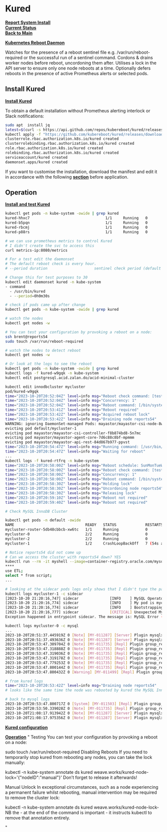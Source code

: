# Kured

**[Report System Install](./report-system-install.md)**\
**[Current Status](../development/status/weekly/current_status.md)**\
**[Back to Main](../README.md)**

**[Kubernetes Reboot Daemon](https://kured.dev/docs/)**

Watches for the presence of a reboot sentinel file e.g. /var/run/reboot-required or the successful run of a sentinel command.
Cordons & drains worker nodes before reboot, uncordoning them after.
Utilises a lock in the API server to ensure only one node reboots at a time.
Optionally defers reboots in the presence of active Prometheus alerts or selected pods.

## Install Kured

**[Install Kured](https://kured.dev/docs/installation/)**

To obtain a default installation without Prometheus alerting interlock or Slack notifications:

```bash
sudo apt  install jq
latest=$(curl -s https://api.github.com/repos/kubereboot/kured/releases | jq -r '.[0].tag_name')
kubectl apply -f "https://github.com/kubereboot/kured/releases/download/$latest/kured-$latest-dockerhub.yaml"
clusterrole.rbac.authorization.k8s.io/kured created
clusterrolebinding.rbac.authorization.k8s.io/kured created
role.rbac.authorization.k8s.io/kured created
rolebinding.rbac.authorization.k8s.io/kured created
serviceaccount/kured created
daemonset.apps/kured created
```

If you want to customise the installation, download the manifest and edit it in accordance with the following **[section](https://kured.dev/docs/installation/)** before application.

## Operation

**[Install and test Kured](https://www.youtube.com/watch?v=t2vwuSHmInk)**

```bash
kubectl get pods -n kube-system -owide | grep kured
kured-hhxc7                                  1/1     Running   0               3m58s
kured-b5pqn                                  1/1     Running   0               3m58s
kured-rbcmj                                  1/1     Running   0               3m58s
kured-p88rs                                  1/1     Running   0               3m58s

# we can use prometheus metrics to control Kured
# I didn't create the svc to access this
curl metrics-ip:8080/metrics

# For a test edit the daemonset
# The default reboot check is every hour.
# --period duration                     sentinel check period (default 1h0m0s)

# Change this for test purposes to 30
kubectl edit daemonset kured -n kube-system
- command
  - /usr/bin/kured
  - --period=0h0m30s

# check if pods came up after change
kubectl get pods -n kube-system -owide | grep kured

# watch the nodes
kubectl get nodes -w

# You can test your configuration by provoking a reboot on a node:
ssh brent@reports54
sudo touch /var/run/reboot-required

# watch the nodes to detect reboot
kubectl get nodes -w

# Or look at the logs to see the reboot
kubectl get pods -n kube-system -owide | grep kured
kubectl logs -f kured-w9gqk -n kube-system
kubectl edit postgresql.acid.zalan.do/acid-minimal-cluster

kubectl edit innodbcluster mycluster
pod/kured-w9gqk
time="2023-10-20T20:52:04Z" level=info msg="Reboot check command: [test -f /var/run/reboot-required] every 30s"
time="2023-10-20T20:52:04Z" level=info msg="Concurrency: 1"
time="2023-10-20T20:52:04Z" level=info msg="Reboot command: [/bin/systemctl reboot]"
time="2023-10-20T20:53:41Z" level=info msg="Reboot required"
time="2023-10-20T20:53:42Z" level=info msg="Acquired reboot lock"
time="2023-10-20T20:53:42Z" level=info msg="Draining node reports54"
WARNING: ignoring DaemonSet-managed Pods: mayastor/mayastor-csi-node-8wl58, mayastor/mayastor-io-engine-89s9f, observability/loki-promtail-qn76d, observability/kube-prom-stack-prometheus-node-exporter-sr9m9, kube-system/calico-node-xdp7m, kube-system/kured-rtfrq
evicting pod default/mycluster-1
evicting pod mayastor/mayastor-csi-controller-f8b874bd8-5n7mc
evicting pod mayastor/mayastor-agent-core-7d6c88c8bf-mpmmm
evicting pod mayastor/mayastor-api-rest-84d867b977-ppvst
time="2023-10-20T20:54:47Z" level=info msg="Running command: [/usr/bin/nsenter -m/proc/1/ns/mnt -- /bin/systemctl reboot] for node: reports54"
time="2023-10-20T20:54:47Z" level=info msg="Waiting for reboot"
...
kubectl logs -f kured-rtfrq -n kube-system
time="2023-10-20T20:58:00Z" level=info msg="Reboot schedule: SunMonTueWedThuFriSat between 00:00 and 23:59 UTC"
time="2023-10-20T20:58:00Z" level=info msg="Reboot check command: [test -f /var/run/reboot-required] every 30s"
time="2023-10-20T20:58:00Z" level=info msg="Concurrency: 1"
time="2023-10-20T20:58:00Z" level=info msg="Reboot command: [/bin/systemctl reboot]"
time="2023-10-20T20:58:30Z" level=info msg="Holding lock"
time="2023-10-20T20:58:30Z" level=info msg="Uncordoning node reports54"
time="2023-10-20T20:58:30Z" level=info msg="Releasing lock"
time="2023-10-20T20:59:10Z" level=info msg="Reboot not required"
time="2023-10-20T20:59:40Z" level=info msg="Reboot not required"

# Check MySQL InnoDB Cluster

kubectl get pods -n default -owide                 
NAME                                READY   STATUS             RESTARTS      AGE   IP             NODE        NOMINATED NODE   READINESS GATES
mycluster-router-5db48cbbcb-xw6tc   1/1     Running            0             46h   10.1.211.207   reports53   <none>           <none>
mycluster-0                         2/2     Running            0             46h   10.1.195.85    reports51   <none>           2/2
mycluster-2                         2/2     Running            0             46h   10.1.184.151   reports52   <none>           2/2
mycluster-1                         1/2     CrashLoopBackOff   7 (54s ago)   16m   10.1.214.80    reports54   <none>           0/2

# Notice reports54 did not come up
# Can we access the cluster with reports54 down? YES
kubectl run --rm -it myshell --image=container-registry.oracle.com/mysql/community-operator -- mysqlsh root@mycluster --sql
****
use ETL;
select * from script;
...

# looking at the sidecar pods logs only shows that I didn't type the password right.
kubectl logs mycluster-1 -c sidecar
[2023-10-20 21:20:16,747] sidecar              [INFO    ] MySQL Operator/sidecar_main.py=2.1.0 timestamp=2023-07-10T12:11:08 kopf=1.35.4 uid=27
[2023-10-20 21:20:16,774] sidecar              [INFO    ] My pod is mycluster-1 in default
[2023-10-20 21:20:16,774] sidecar              [INFO    ] Bootstrapping
[2023-10-20 21:20:16,777] sidecar              [CRITICAL] Unexpected MySQL error during connection: MySQL Error (1045): Shell.connect: Access denied for user 'localroot'@'localhost' (using password: NO)
Exception happened in entrypoint sidecar. The message is: MySQL Error (1045): Shell.connect: Access denied for user 'localroot'@'localhost' (using password: NO)

kubectl logs mycluster-0 -c mysql
...
2023-10-20T20:51:37.445919Z 0 [Note] [MY-011287] [Server] Plugin mysqlx reported: '161.1: Maximum number of authentication attempts reached, login failed.'
2023-10-20T20:51:37.493636Z 0 [Note] [MY-011287] [Server] Plugin mysqlx reported: '162.1: Maximum number of authentication attempts reached, login failed.'
2023-10-20T20:53:47.309704Z 0 [Note] [MY-011735] [Repl] Plugin group_replication reported: '[GCS] Updating physical connections to other servers'
2023-10-20T20:53:47.318888Z 0 [Note] [MY-011735] [Repl] Plugin group_replication reported: '[GCS] Using existing server node 0 host mycluster-0.mycluster-instances.default.svc.cluster.local:3306'
2023-10-20T20:53:47.319036Z 0 [Note] [MY-011735] [Repl] Plugin group_replication reported: '[GCS] Using existing server node 1 host mycluster-2.mycluster-instances.default.svc.cluster.local:3306'
2023-10-20T20:53:47.319178Z 0 [Note] [MY-011735] [Repl] Plugin group_replication reported: '[GCS] Sucessfully installed new site definition. Start synode for this configuration is {3dba550f 271779 2}, boot key synode is {3dba550f 271768 2}, configured event horizon=10, my node identifier is 0'
2023-10-20T20:53:47.779253Z 0 [Note] [MY-011735] [Repl] Plugin group_replication reported: '[GCS] A configuration change was detected. Sending a Global View Message to all nodes. My node identifier is 0 and my address is mycluster-0.mycluster-instances.default.svc.cluster.local:3306'
2023-10-20T20:53:47.800144Z 0 [Note] [MY-011735] [Repl] Plugin group_replication reported: '[GCS] Group is able to support up to communication protocol version 8.0.27'
2023-10-20T20:53:47.800432Z 0 [Warning] [MY-011499] [Repl] Plugin group_replication reported: 'Members removed from the group: mycluster-1.mycluster-instances.default.svc.cluster.local:3306'

# from kured logs
time="2023-10-20T20:53:42Z" level=info msg="Draining node reports54"
# looks like the same time the node was rebooted by kured the MySQL InnoDB Cluster operator removed reports54 from the group and it never comes up again

# back to mysql logs
2023-10-20T20:53:47.800717Z 0 [System] [MY-011503] [Repl] Plugin group_replication reported: 'Group membership changed to mycluster-2.mycluster-instances.default.svc.cluster.local:3306, mycluster-0.mycluster-instances.default.svc.cluster.local:3306 on view 16976699275680572:4.'
2023-10-20T20:53:50.339028Z 0 [Note] [MY-011735] [Repl] Plugin group_replication reported: '[GCS] Failure reading from fd=59 n=0 from mycluster-1.mycluster-instances.default.svc.cluster.local:3306'
2023-10-20T21:08:17.913942Z 0 [Note] [MY-011287] [Server] Plugin mysqlx reported: '163.1: Maximum number of authentication attempts reached, login failed.'
2023-10-20T21:08:17.975356Z 0 [Note] [MY-011287] [Server] Plugin mysqlx reported: '164.1: Maximum number of authentication attempts reached, login failed.'

```

**[Kured configuration](https://kured.dev/docs/configuration/)**

**[Operation](https://kured.dev/docs/operation/)**
"
Testing
You can test your configuration by provoking a reboot on a node:

sudo touch /var/run/reboot-required
Disabling Reboots
If you need to temporarily stop kured from rebooting any nodes, you can take the lock manually:

kubectl -n kube-system annotate ds kured weave.works/kured-node-lock='{"nodeID":"manual"}'
Don’t forget to release it afterwards!

Manual Unlock
In exceptional circumstances, such as a node experiencing a permanent failure whilst rebooting, manual intervention may be required to remove the cluster lock:

kubectl -n kube-system annotate ds kured weave.works/kured-node-lock-
NB the - at the end of the command is important - it instructs kubectl to remove that annotation entirely.

"
